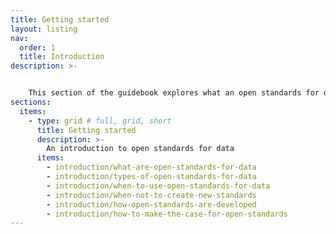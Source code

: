 ```yaml
---
title: Getting started
layout: listing
nav:
  order: 1
  title: Introduction
description: >- 


    This section of the guidebook explores what an open standards for data is and when to use or create one.
sections:
  items:
    - type: grid # full, grid, short
      title: Getting started
      description: >-
        An introduction to open standards for data
      items:
        - introduction/what-are-open-standards-for-data
        - introduction/types-of-open-standards-for-data
        - introduction/when-to-use-open-standards-for-data        
        - introduction/when-not-to-create-new-standards
        - introduction/how-open-standards-are-developed
        - introduction/how-to-make-the-case-for-open-standards
---
```

